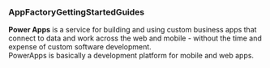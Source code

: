 ### AppFactoryGettingStartedGuides

<b>Power Apps</b> is a service for building and using custom business apps that connect to data and work across the web and mobile - without the time and expense of custom software development.<br>
PowerApps is basically a development platform for mobile and web apps.
